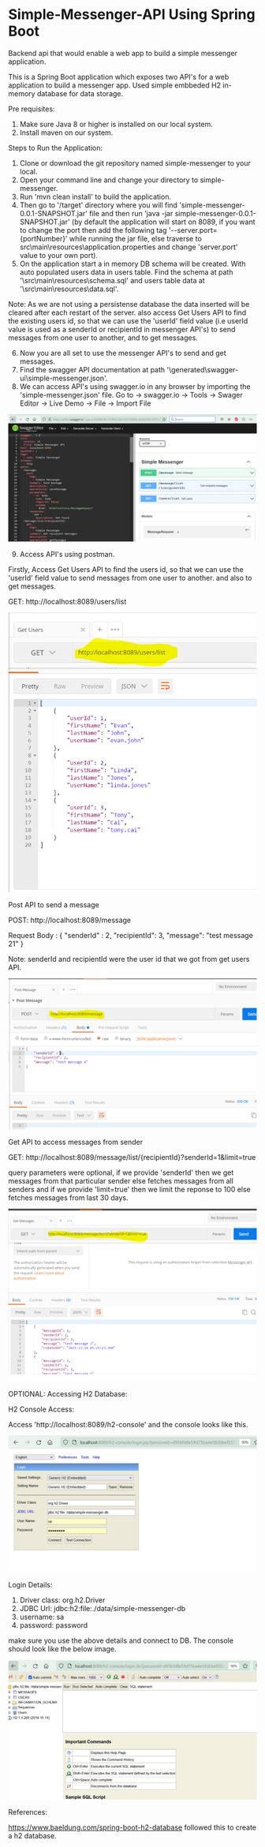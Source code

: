 # Simple-Messenger-API Using Spring Boot

Backend api that would enable a web app to build a simple messenger application.

This is a Spring Boot application which exposes two API's for a web application to build a messenger app.
Used simple embbeded H2 in-memory database for data storage.

Pre requisites:
1. Make sure Java 8 or higher is installed on our local system.
2. Install maven on our system.

Steps to Run the Application:
1. Clone or download the git repository named simple-messenger to your local.
2. Open your command line and change your directory to simple-messenger.
3. Run 'mvn clean install' to build the application.
4. Then go to '/target' directory where you will find 'simple-messenger-0.0.1-SNAPSHOT.jar' file and then run 'java -jar simple-messenger-0.0.1-SNAPSHOT.jar' (by default the application will start on 8089, if you want to change the port then add the following tag '--server.port={portNumber}' while running the jar file, else traverse to src\main\resources\application.properties and change 'server.port' value to your own port).
5. On the application start a in memory DB schema will be created. With auto populated users data in users table. Find the schema at path '\src\main\resources\schema.sql' and users table data at '\src\main\resources\data.sql'.

Note: As we are not using a persistense database the data inserted will be cleared after each restart of the server. also access Get Users API to find the existing users id, so that we can use the 'userId' field value (i.e userId value is used as a senderId or recipientId in messenger API's) to send messages from one user to another, and to get messages.
  
6. Now you are all set to use the messenger API's to send and get messages.
7. Find the swagger API documentation at path '\generated\swagger-ui\simple-messenger.json'.
8. We can access API's using swagger.io in any browser by importing the 'simple-messenger.json' file.
Go to -> swagger.io -> Tools -> Swager Editor -> Live Demo -> File -> Import File 

![](images/swagger.JPG)

9. Access API's using postman.

Firstly, Access Get Users API to find the users id, so that we can use the 'userId' field value to send messages from one user to another. and also to get messages.

GET: http://localhost:8089/users/list 

![](images/get-users.PNG)

Post API to send a message

POST: http://localhost:8089/message

Request Body :
{
	"senderId" : 2,
	"recipientId": 3,
	"message": "test message 21"
}

Note: senderId and recipientId were the user id that we got from get users API.

![](images/post-message.PNG)

Get API to access messages from sender

GET: http://localhost:8089/message/list/{recipientId}?senderId=1&limit=true

query parameters were optional, if we provide 'senderId' then we get messages from that particular sender else fetches messages from all senders and if we provide 'limit=true' then we limit the reponse to 100 else fetches messages from last 30 days.

![](images/get-messages.PNG)


OPTIONAL:  Accessing H2 Database:

H2 Console Access:

Access 'http://localhost:8089/h2-console' and the console looks like this.

![](images/h2-login-page.JPG)

Login Details:
1. Driver class: org.h2.Driver
2. JDBC Url: jdbc:h2:file:./data/simple-messenger-db
3. username: sa
4. password: password

make sure you use the above details and connect to DB. The console should look like the below image.

![](images/h2-console.JPG)





References:

https://www.baeldung.com/spring-boot-h2-database followed this to create a h2 database.
